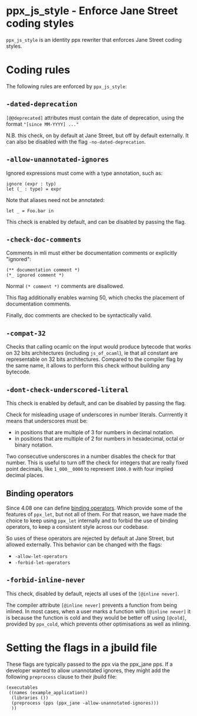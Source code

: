 ppx_js_style - Enforce Jane Street coding styles
================================================

`ppx_js_style` is an identity ppx rewriter that enforces Jane Street coding
styles.

# Coding rules

The following rules are enforced by `ppx_js_style`:

## `-dated-deprecation`

`[@@deprecated]` attributes must contain the date of deprecation, using the
format `"[since MM-YYYY] ..."`

N.B. this check, on by default at Jane Street, but off by default externally. It
can also be disabled with the flag `-no-dated-deprecation`.

## `-allow-unannotated-ignores`

Ignored expressions must come with a type annotation, such as:
```
ignore (expr : typ)
let (_ : type) = expr
```
Note that aliases need not be annotated:
```
let _ = Foo.bar in
```

This check is enabled by default, and can be disabled by passing the flag.

## `-check-doc-comments`

Comments in mli must either be documentation comments or explicitly "ignored":
```
(** documentation comment *)
(*_ ignored comment *)
```
Normal `(* comment *)` comments are disallowed.

This flag additionally enables warning 50, which checks the placement of
documentation comments.

Finally, doc comments are checked to be syntactically valid.

## `-compat-32`

Checks that calling ocamlc on the input would produce bytecode that works on 32
bits architectures (including `js_of_ocaml`), ie that all constant are
representable on 32 bits architectures. Compared to the compiler flag by the
same name, it allows to perform this check without building any bytecode.

## `-dont-check-underscored-literal`

This check is enabled by default, and can be disabled by passing the flag.

Check for misleading usage of underscores in number literals. Currrently it
means that underscores must be:

* in positions that are multiple of 3 for numbers in decimal notation.
* in positions that are multiple of 2 for numbers in hexadecimal, octal or
binary notation.

Two consecutive underscores in a number disables the check for that number. This
is useful to turn off the check for integers that are really fixed point
decimals, like `1_000__0000` to represent `1000.0` with four implied decimal
places.

## Binding operators

Since 4.08 one can define
[binding operators](https://caml.inria.fr/pub/docs/manual-ocaml/bindingops.html).
Which provide some of the features of `ppx_let`, but not all of them.
For that reason, we have made the choice to keep using `ppx_let` internally and
to forbid the use of binding operators, to keep a consistent style across our
codebase.

So uses of these operators are rejected by default at Jane Street, but allowed
externally.
This behavior can be changed with the flags:
- `-allow-let-operators`
- `-forbid-let-operators`

## `-forbid-inline-never`

This check, disabled by default, rejects all uses of the `[@inline never]`.

The compiler attribute `[@inline never]` prevents a function from being inlined.
In most cases, when a user marks a function with `[@inline never]` it is because
the function is cold and they would be better off using `[@cold]`, provided
by `ppx_cold`, which prevents other optimisations as well as inlining.

# Setting the flags in a jbuild file

These flags are typically passed to the ppx via the ppx_jane pps. If a developer
wanted to allow unannotated ignores, they might add the following `preprocess`
clause to their jbuild file:

```
(executables
 ((names (example_application))
  (libraries ())
  (preprocess (pps (ppx_jane -allow-unannotated-ignores)))
  ))
```
